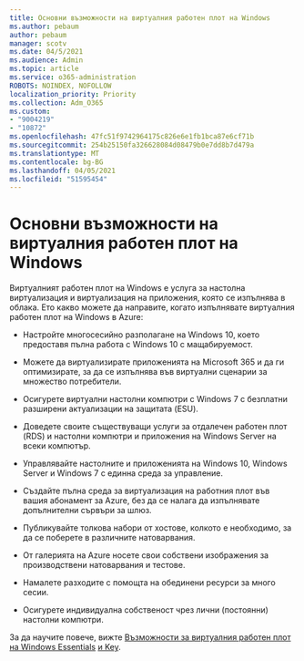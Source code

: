 ```yaml
---
title: Основни възможности на виртуалния работен плот на Windows
ms.author: pebaum
author: pebaum
manager: scotv
ms.date: 04/5/2021
ms.audience: Admin
ms.topic: article
ms.service: o365-administration
ROBOTS: NOINDEX, NOFOLLOW
localization_priority: Priority
ms.collection: Adm_O365
ms.custom:
- "9004219"
- "10872"
ms.openlocfilehash: 47fc51f9742964175c826e6e1fb1bca87e6cf71b
ms.sourcegitcommit: 254b25150fa326628084d08479b0e7dd8b7d479a
ms.translationtype: MT
ms.contentlocale: bg-BG
ms.lasthandoff: 04/05/2021
ms.locfileid: "51595454"
---
```

# <a name="key-capabilities-of-windows-virtual-desktop"></a>Основни възможности на виртуалния работен плот на Windows


Виртуалният работен плот на Windows е услуга за настолна виртуализация и виртуализация на приложения, която се изпълнява в облака. Ето какво можете да направите, когато изпълнявате виртуалния работен плот на Windows в Azure:

- Настройте многосесийно разполагане на Windows 10, което предоставя пълна работа с Windows 10 с мащабируемост.

- Можете да виртуализирате приложенията на Microsoft 365 и да ги оптимизирате, за да се изпълнява във виртуални сценарии за множество потребители.

- Осигурете виртуални настолни компютри с Windows 7 с безплатни разширени актуализации на защитата (ESU).

- Доведете своите съществуващи услуги за отдалечен работен плот (RDS) и настолни компютри и приложения на Windows Server на всеки компютър.

- Управлявайте настолните и приложенията на Windows 10, Windows Server и Windows 7 с единна среда за управление. 

- Създайте пълна среда за виртуализация на работния плот във вашия абонамент за Azure, без да се налага да изпълнявате допълнителни сървъри за шлюз.

- Публикувайте толкова набори от хостове, колкото е необходимо, за да се поберете в различните натоварвания.

- От галерията на Azure носете свои собствени изображения за производствени натоварвания и тестове. 

- Намалете разходите с помощта на обединени ресурси за много сесии. 

- Осигурете индивидуална собственост чрез лични (постоянни) настолни компютри.

За да научите повече, вижте [Възможности за виртуалния работен плот на Windows Essentials](https://go.microsoft.com/fwlink/?linkid=2127033) [и Key](https://docs.microsoft.com/azure/virtual-desktop/overview#key-capabilities).